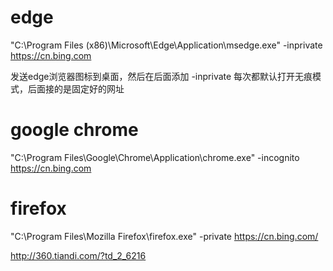 # edge

"C:\Program Files (x86)\Microsoft\Edge\Application\msedge.exe" -inprivate https://cn.bing.com

发送edge浏览器图标到桌面，然后在后面添加 -inprivate  每次都默认打开无痕模式，后面接的是固定好的网址



# google chrome

"C:\Program Files\Google\Chrome\Application\chrome.exe" -incognito https://cn.bing.com





# firefox

"C:\Program Files\Mozilla Firefox\firefox.exe" -private https://cn.bing.com/





http://360.tiandi.com/?td_2_6216